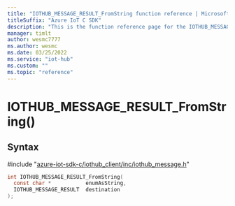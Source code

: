 ```yaml
---                             
title: "IOTHUB_MESSAGE_RESULT_FromString function reference | Microsoft Docs" 
titleSuffix: "Azure IoT C SDK"            
description: "This is the function reference page for the IOTHUB_MESSAGE_RESULT_FromString() function in the Azure IoT C SDK. This SDK is used with Azure IoT Hub and Azure IoT Hub Device Provisioning Service"            
manager: timlt                 
author: wesmc7777              
ms.author: wesmc               
ms.date: 03/25/2022                    
ms.service: "iot-hub"             
ms.custom: ""                
ms.topic: "reference"        
---                            
```


# IOTHUB_MESSAGE_RESULT_FromString()

## Syntax

\#include "[azure-iot-sdk-c/iothub_client/inc/iothub_message.h](../iothub-message-h.md)"  
```C
int IOTHUB_MESSAGE_RESULT_FromString(
  const char *           enumAsString,
  IOTHUB_MESSAGE_RESULT  destination
);
```

